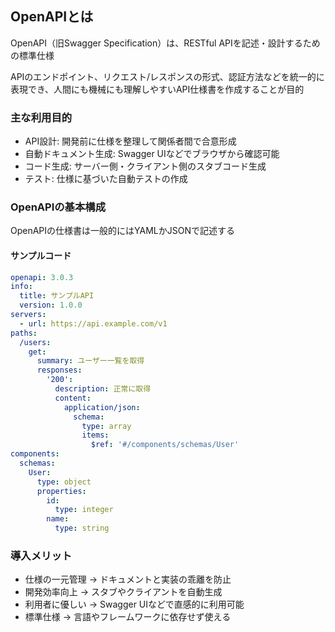## OpenAPIとは

OpenAPI（旧Swagger Specification）は、RESTful APIを記述・設計するための標準仕様

APIのエンドポイント、リクエスト/レスポンスの形式、認証方法などを統一的に表現でき、人間にも機械にも理解しやすいAPI仕様書を作成することが目的

### 主な利用目的

- API設計: 開発前に仕様を整理して関係者間で合意形成
- 自動ドキュメント生成: Swagger UIなどでブラウザから確認可能
- コード生成: サーバー側・クライアント側のスタブコード生成
- テスト: 仕様に基づいた自動テストの作成

### OpenAPIの基本構成

OpenAPIの仕様書は一般的にはYAMLかJSONで記述する

#### サンプルコード

```yaml
openapi: 3.0.3
info:
  title: サンプルAPI
  version: 1.0.0
servers:
  - url: https://api.example.com/v1
paths:
  /users:
    get:
      summary: ユーザー一覧を取得
      responses:
        '200':
          description: 正常に取得
          content:
            application/json:
              schema:
                type: array
                items:
                  $ref: '#/components/schemas/User'
components:
  schemas:
    User:
      type: object
      properties:
        id:
          type: integer
        name:
          type: string
```

### 導入メリット

- 仕様の一元管理 → ドキュメントと実装の乖離を防止
- 開発効率向上 → スタブやクライアントを自動生成
- 利用者に優しい → Swagger UIなどで直感的に利用可能
- 標準仕様 → 言語やフレームワークに依存せず使える

